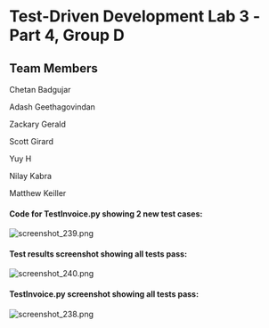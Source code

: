 # Test-Driven Development Lab 3 -Part 4, Group D

## Team Members

Chetan Badgujar

Adash Geethagovindan

Zackary Gerald

Scott Girard

Yuy H

Nilay Kabra

Matthew Keiller

#### Code for TestInvoice.py showing 2 new test cases:
![screenshot_239.png](https://uncc.nyc3.cdn.digitaloceanspaces.com/screenshot_23900.png)

#### Test results screenshot showing all tests pass:
![screenshot_240.png](https://uncc.nyc3.cdn.digitaloceanspaces.com/screenshot_24000.png)

#### TestInvoice.py screenshot showing all tests pass:
![screenshot_238.png](https://uncc.nyc3.cdn.digitaloceanspaces.com/screenshot_23800.png)

